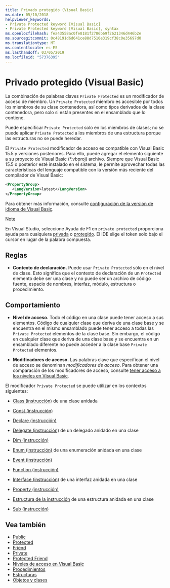 ```yaml
---
title: Privado protegido (Visual Basic)
ms.date: 05/10/2018
helpviewer_keywords:
- Private Protected keyword [Visual Basic]
- Private Protected keyword [Visual Basic], syntax
ms.openlocfilehash: fea43558ac0fe8181f2786b69f2621346d446b2e
ms.sourcegitcommit: 0c48191d6d641ce88d7510e319cf38c0e35697d0
ms.translationtype: MT
ms.contentlocale: es-ES
ms.lasthandoff: 03/05/2019
ms.locfileid: "57376395"
---
```

# <a name="private-protected-visual-basic"></a>Privado protegido (Visual Basic)

La combinación de palabras claves `Private Protected` es un modificador de acceso de miembro. Un `Private Protected` miembro es accesible por todos los miembros de su clase contenedora, así como tipos derivados de la clase contenedora, pero solo si están presentes en el ensamblado que lo contiene.

Puede especificar `Private Protected` solo en los miembros de clases; no se puede aplicar `Private Protected` a los miembros de una estructura porque las estructuras no se puede heredar.

El `Private Protected` modificador de acceso es compatible con Visual Basic 15.5 y versiones posteriores. Para ello, puede agregar el elemento siguiente a su proyecto de Visual Basic (\*.vbproj) archivo. Siempre que Visual Basic 15.5 o posterior esté instalado en el sistema, le permite aprovechar todas las características del lenguaje compatible con la versión más reciente del compilador de Visual Basic:

```xml
<PropertyGroup>
   <LangVersion>latest</LangVersion>
</PropertyGroup>
```

Para obtener más información, consulte [configuración de la versión de idioma de Visual Basic](../../language-reference/configure-language-version.md).

> [!NOTE]
> En Visual Studio, seleccione Ayuda de F1 en `private protected` proporciona ayuda para cualquiera [privada](private.md) o [protegido](protected.md). El IDE elige el token solo bajo el cursor en lugar de la palabra compuesta.

## <a name="rules"></a>Reglas

- **Contexto de declaración.** Puede usar `Private Protected` sólo en el nivel de clase. Esto significa que el contexto de declaración de un `Protected` elemento debe ser una clase y no puede ser un archivo de código fuente, espacio de nombres, interfaz, módulo, estructura o procedimiento.

## <a name="behavior"></a>Comportamiento

- **Nivel de acceso.** Todo el código en una clase puede tener acceso a sus elementos. Código de cualquier clase que deriva de una clase base y se encuentra en el mismo ensamblado puede tener acceso a todas las `Private Protected` elementos de la clase base. Sin embargo, el código en cualquier clase que deriva de una clase base y se encuentra en un ensamblado diferente no puede acceder a la clase base `Private Protected` elementos.

- **Modificadores de acceso.** Las palabras clave que especifican el nivel de acceso se denominan *modificadores de acceso*. Para obtener una comparación de los modificadores de acceso, consulte [tener acceso a los niveles en Visual Basic](../../../visual-basic/programming-guide/language-features/declared-elements/access-levels.md).

El modificador `Private Protected` se puede utilizar en los contextos siguientes:

- [Class (instrucción)](../../../visual-basic/language-reference/statements/class-statement.md) de una clase anidada

- [Const (instrucción)](../../../visual-basic/language-reference/statements/const-statement.md)

- [Declare (instrucción)](../../../visual-basic/language-reference/statements/declare-statement.md)

- [Delegate (instrucción)](../../../visual-basic/language-reference/statements/delegate-statement.md) de un delegado anidado en una clase

- [Dim (instrucción)](../../../visual-basic/language-reference/statements/dim-statement.md)

- [Enum (instrucción)](../../../visual-basic/language-reference/statements/enum-statement.md) de una enumeración anidada en una clase

- [Event (instrucción)](../../../visual-basic/language-reference/statements/event-statement.md)

- [Function (instrucción)](../../../visual-basic/language-reference/statements/function-statement.md)

- [Interface (instrucción)](../../../visual-basic/language-reference/statements/interface-statement.md) de una interfaz anidada en una clase

- [Property (instrucción)](../../../visual-basic/language-reference/statements/property-statement.md)

- [Estructura de la instrucción](../../../visual-basic/language-reference/statements/structure-statement.md) de una estructura anidada en una clase

- [Sub (instrucción)](../../../visual-basic/language-reference/statements/sub-statement.md)

## <a name="see-also"></a>Vea también

- [Public](../../../visual-basic/language-reference/modifiers/public.md)
- [Protected](../../../visual-basic/language-reference/modifiers/protected.md)
- [Friend](friend.md)
- [Private](../../../visual-basic/language-reference/modifiers/private.md)
- [Protected Friend](./protected-friend.md)
- [Niveles de acceso en Visual Basic](../../../visual-basic/programming-guide/language-features/declared-elements/access-levels.md)
- [Procedimientos](../../../visual-basic/programming-guide/language-features/procedures/index.md)
- [Estructuras](../../../visual-basic/programming-guide/language-features/data-types/structures.md)
- [Objetos y clases](../../../visual-basic/programming-guide/language-features/objects-and-classes/index.md)
